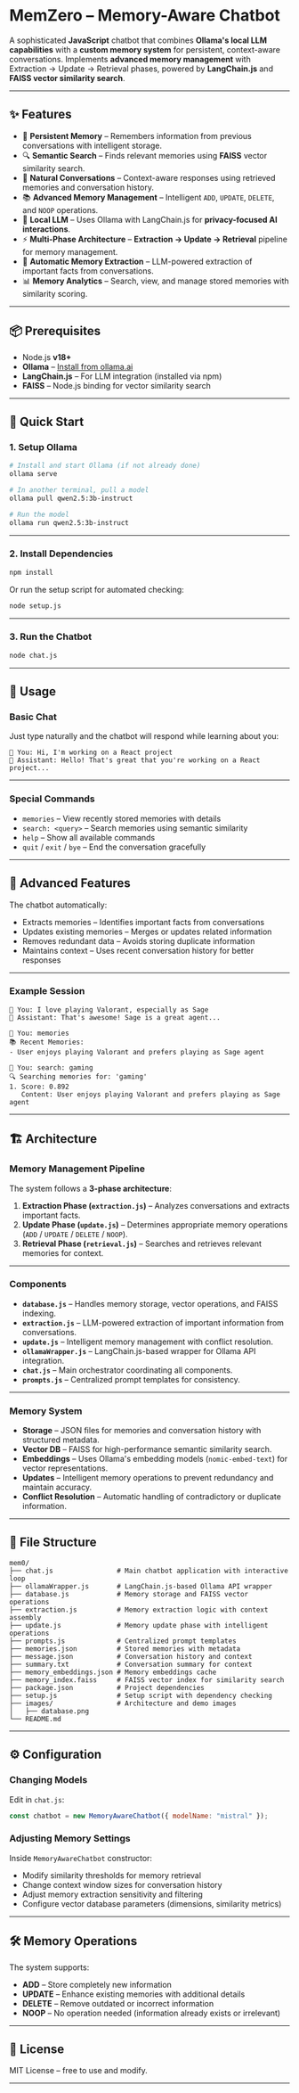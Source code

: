 
# MemZero – Memory-Aware Chatbot

A sophisticated **JavaScript** chatbot that combines **Ollama's local LLM capabilities** with a **custom memory system** for persistent, context-aware conversations.
Implements **advanced memory management** with Extraction → Update → Retrieval phases, powered by **LangChain.js** and **FAISS vector similarity search**.

---

## ✨ Features

* 🧠 **Persistent Memory** – Remembers information from previous conversations with intelligent storage.
* 🔍 **Semantic Search** – Finds relevant memories using **FAISS** vector similarity search.
* 💬 **Natural Conversations** – Context-aware responses using retrieved memories and conversation history.
* 📚 **Advanced Memory Management** – Intelligent `ADD`, `UPDATE`, `DELETE`, and `NOOP` operations.
* 🤖 **Local LLM** – Uses Ollama with LangChain.js for **privacy-focused AI interactions**.
* ⚡ **Multi-Phase Architecture** – **Extraction → Update → Retrieval** pipeline for memory management.
* 🔄 **Automatic Memory Extraction** – LLM-powered extraction of important facts from conversations.
* 📊 **Memory Analytics** – Search, view, and manage stored memories with similarity scoring.

---

## 📦 Prerequisites

* Node.js **v18+**
* **Ollama** – [Install from ollama.ai](https://ollama.ai)
* **LangChain.js** – For LLM integration (installed via npm)
* **FAISS** – Node.js binding for vector similarity search

---

## 🚀 Quick Start

### 1. Setup Ollama

```bash
# Install and start Ollama (if not already done)
ollama serve

# In another terminal, pull a model
ollama pull qwen2.5:3b-instruct

# Run the model
ollama run qwen2.5:3b-instruct
```

---

### 2. Install Dependencies

```bash
npm install
```

Or run the setup script for automated checking:

```bash
node setup.js
```

---

### 3. Run the Chatbot

```bash
node chat.js
```

---

## 💬 Usage

### Basic Chat

Just type naturally and the chatbot will respond while learning about you:

```
👤 You: Hi, I'm working on a React project
🤖 Assistant: Hello! That's great that you're working on a React project...
```

---

### Special Commands

* `memories` – View recently stored memories with details
* `search: <query>` – Search memories using semantic similarity
* `help` – Show all available commands
* `quit` / `exit` / `bye` – End the conversation gracefully

---

## 🧠 Advanced Features

The chatbot automatically:

* Extracts memories – Identifies important facts from conversations
* Updates existing memories – Merges or updates related information
* Removes redundant data – Avoids storing duplicate information
* Maintains context – Uses recent conversation history for better responses

---

### Example Session

```
👤 You: I love playing Valorant, especially as Sage
🤖 Assistant: That's awesome! Sage is a great agent...

👤 You: memories
📚 Recent Memories:
- User enjoys playing Valorant and prefers playing as Sage agent

👤 You: search: gaming
🔍 Searching memories for: 'gaming'
1. Score: 0.892
   Content: User enjoys playing Valorant and prefers playing as Sage agent
```

---

## 🏗 Architecture

### Memory Management Pipeline

The system follows a **3-phase architecture**:

1. **Extraction Phase (`extraction.js`)** – Analyzes conversations and extracts important facts.
2. **Update Phase (`update.js`)** – Determines appropriate memory operations (`ADD` / `UPDATE` / `DELETE` / `NOOP`).
3. **Retrieval Phase (`retrieval.js`)** – Searches and retrieves relevant memories for context.

---

### Components

* **`database.js`** – Handles memory storage, vector operations, and FAISS indexing.
* **`extraction.js`** – LLM-powered extraction of important information from conversations.
* **`update.js`** – Intelligent memory management with conflict resolution.
* **`ollamaWrapper.js`** – LangChain.js-based wrapper for Ollama API integration.
* **`chat.js`** – Main orchestrator coordinating all components.
* **`prompts.js`** – Centralized prompt templates for consistency.

---

### Memory System

* **Storage** – JSON files for memories and conversation history with structured metadata.
* **Vector DB** – FAISS for high-performance semantic similarity search.
* **Embeddings** – Uses Ollama's embedding models (`nomic-embed-text`) for vector representations.
* **Updates** – Intelligent memory operations to prevent redundancy and maintain accuracy.
* **Conflict Resolution** – Automatic handling of contradictory or duplicate information.

---

## 📂 File Structure

```
mem0/
├── chat.js                # Main chatbot application with interactive loop
├── ollamaWrapper.js       # LangChain.js-based Ollama API wrapper
├── database.js            # Memory storage and FAISS vector operations
├── extraction.js          # Memory extraction logic with context assembly
├── update.js              # Memory update phase with intelligent operations
├── prompts.js             # Centralized prompt templates
├── memories.json          # Stored memories with metadata
├── message.json           # Conversation history and context
├── summary.txt            # Conversation summary for context
├── memory_embeddings.json # Memory embeddings cache
├── memory_index.faiss     # FAISS vector index for similarity search
├── package.json           # Project dependencies
├── setup.js               # Setup script with dependency checking
├── images/                # Architecture and demo images
│   ├── database.png
└── README.md
```

---

## ⚙️ Configuration

### Changing Models

Edit in `chat.js`:

```js
const chatbot = new MemoryAwareChatbot({ modelName: "mistral" });
```

### Adjusting Memory Settings

Inside `MemoryAwareChatbot` constructor:

* Modify similarity thresholds for memory retrieval
* Change context window sizes for conversation history
* Adjust memory extraction sensitivity and filtering
* Configure vector database parameters (dimensions, similarity metrics)

---

## 🛠 Memory Operations

The system supports:

* **ADD** – Store completely new information
* **UPDATE** – Enhance existing memories with additional details
* **DELETE** – Remove outdated or incorrect information
* **NOOP** – No operation needed (information already exists or irrelevant)

---

## 📜 License

MIT License – free to use and modify.

---

